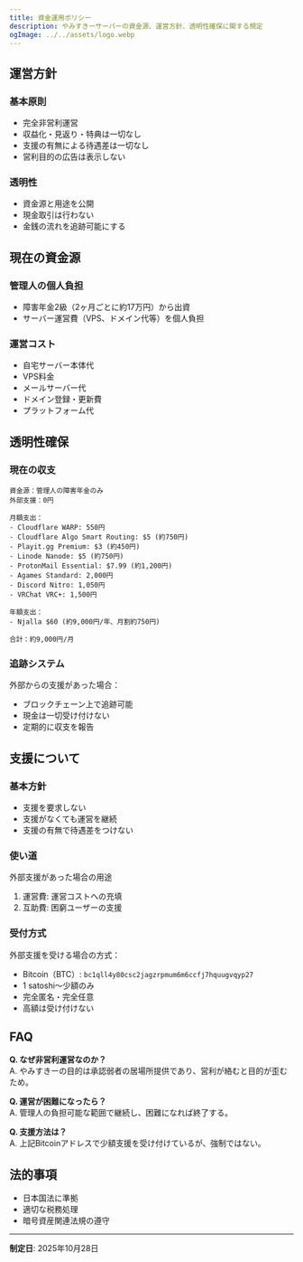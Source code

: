 ```yaml
---
title: 資金運用ポリシー
description: やみすきーサーバーの資金源、運営方針、透明性確保に関する規定
ogImage: ../../assets/logo.webp
---
```


## 運営方針

### 基本原則
- 完全非営利運営
- 収益化・見返り・特典は一切なし
- 支援の有無による待遇差は一切なし
- 営利目的の広告は表示しない

### 透明性
- 資金源と用途を公開
- 現金取引は行わない
- 金銭の流れを追跡可能にする

## 現在の資金源

### 管理人の個人負担
- 障害年金2級（2ヶ月ごとに約17万円）から出資
- サーバー運営費（VPS、ドメイン代等）を個人負担

### 運営コスト
- 自宅サーバー本体代
- VPS料金
- メールサーバー代
- ドメイン登録・更新費
- プラットフォーム代

## 透明性確保

### 現在の収支
```
資金源：管理人の障害年金のみ
外部支援：0円

月額支出：
- Cloudflare WARP: 550円
- Cloudflare Algo Smart Routing: $5 (約750円)
- Playit.gg Premium: $3 (約450円)
- Linode Nanode: $5 (約750円)
- ProtonMail Essential: $7.99 (約1,200円)
- Agames Standard: 2,000円
- Discord Nitro: 1,050円
- VRChat VRC+: 1,500円

年額支出：
- Njalla $60 (約9,000円/年、月割約750円)

合計：約9,000円/月
```

### 追跡システム
外部からの支援があった場合：
- ブロックチェーン上で追跡可能
- 現金は一切受け付けない
- 定期的に収支を報告

## 支援について

### 基本方針
- 支援を要求しない
- 支援がなくても運営を継続
- 支援の有無で待遇差をつけない

### 使い道
外部支援があった場合の用途
1. 運営費: 運営コストへの充填
2. 互助費: 困窮ユーザーの支援

### 受付方式
外部支援を受ける場合の方式：
- Bitcoin（BTC）: `bc1qll4y80csc2jagzrpmum6m6ccfj7hquugvqyp27`
- 1 satoshi～少額のみ
- 完全匿名・完全任意
- 高額は受け付けない

## FAQ

**Q. なぜ非営利運営なのか？**  
A. やみすきーの目的は承認弱者の居場所提供であり、営利が絡むと目的が歪むため。

**Q. 運営が困難になったら？**  
A. 管理人の負担可能な範囲で継続し、困難になれば終了する。

**Q. 支援方法は？**  
A. 上記Bitcoinアドレスで少額支援を受け付けているが、強制ではない。

## 法的事項

- 日本国法に準拠
- 適切な税務処理
- 暗号資産関連法規の遵守

---

**制定日**: 2025年10月28日